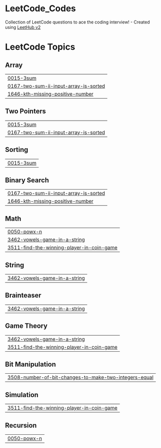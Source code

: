 # LeetCode_Codes
Collection of LeetCode questions to ace the coding interview! - Created using [LeetHub v2](https://github.com/arunbhardwaj/LeetHub-2.0)

<!---LeetCode Topics Start-->
# LeetCode Topics
## Array
|  |
| ------- |
| [0015-3sum](https://github.com/vinaytheprogrammer/LeetCode_Codes/tree/master/0015-3sum) |
| [0167-two-sum-ii-input-array-is-sorted](https://github.com/vinaytheprogrammer/LeetCode_Codes/tree/master/0167-two-sum-ii-input-array-is-sorted) |
| [1646-kth-missing-positive-number](https://github.com/vinaytheprogrammer/LeetCode_Codes/tree/master/1646-kth-missing-positive-number) |
## Two Pointers
|  |
| ------- |
| [0015-3sum](https://github.com/vinaytheprogrammer/LeetCode_Codes/tree/master/0015-3sum) |
| [0167-two-sum-ii-input-array-is-sorted](https://github.com/vinaytheprogrammer/LeetCode_Codes/tree/master/0167-two-sum-ii-input-array-is-sorted) |
## Sorting
|  |
| ------- |
| [0015-3sum](https://github.com/vinaytheprogrammer/LeetCode_Codes/tree/master/0015-3sum) |
## Binary Search
|  |
| ------- |
| [0167-two-sum-ii-input-array-is-sorted](https://github.com/vinaytheprogrammer/LeetCode_Codes/tree/master/0167-two-sum-ii-input-array-is-sorted) |
| [1646-kth-missing-positive-number](https://github.com/vinaytheprogrammer/LeetCode_Codes/tree/master/1646-kth-missing-positive-number) |
## Math
|  |
| ------- |
| [0050-powx-n](https://github.com/vinaytheprogrammer/LeetCode_Codes/tree/master/0050-powx-n) |
| [3462-vowels-game-in-a-string](https://github.com/vinaytheprogrammer/LeetCode_Codes/tree/master/3462-vowels-game-in-a-string) |
| [3511-find-the-winning-player-in-coin-game](https://github.com/vinaytheprogrammer/LeetCode_Codes/tree/master/3511-find-the-winning-player-in-coin-game) |
## String
|  |
| ------- |
| [3462-vowels-game-in-a-string](https://github.com/vinaytheprogrammer/LeetCode_Codes/tree/master/3462-vowels-game-in-a-string) |
## Brainteaser
|  |
| ------- |
| [3462-vowels-game-in-a-string](https://github.com/vinaytheprogrammer/LeetCode_Codes/tree/master/3462-vowels-game-in-a-string) |
## Game Theory
|  |
| ------- |
| [3462-vowels-game-in-a-string](https://github.com/vinaytheprogrammer/LeetCode_Codes/tree/master/3462-vowels-game-in-a-string) |
| [3511-find-the-winning-player-in-coin-game](https://github.com/vinaytheprogrammer/LeetCode_Codes/tree/master/3511-find-the-winning-player-in-coin-game) |
## Bit Manipulation
|  |
| ------- |
| [3508-number-of-bit-changes-to-make-two-integers-equal](https://github.com/vinaytheprogrammer/LeetCode_Codes/tree/master/3508-number-of-bit-changes-to-make-two-integers-equal) |
## Simulation
|  |
| ------- |
| [3511-find-the-winning-player-in-coin-game](https://github.com/vinaytheprogrammer/LeetCode_Codes/tree/master/3511-find-the-winning-player-in-coin-game) |
## Recursion
|  |
| ------- |
| [0050-powx-n](https://github.com/vinaytheprogrammer/LeetCode_Codes/tree/master/0050-powx-n) |
<!---LeetCode Topics End-->